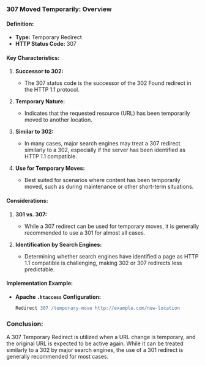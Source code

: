 ### **307 Moved Temporarily: Overview**

#### **Definition:**
- **Type:** Temporary Redirect
- **HTTP Status Code:** 307

#### **Key Characteristics:**
1. **Successor to 302:**
   - The 307 status code is the successor of the 302 Found redirect in the HTTP 1.1 protocol.

2. **Temporary Nature:**
   - Indicates that the requested resource (URL) has been temporarily moved to another location.

3. **Similar to 302:**
   - In many cases, major search engines may treat a 307 redirect similarly to a 302, especially if the server has been identified as HTTP 1.1 compatible.

4. **Use for Temporary Moves:**
   - Best suited for scenarios where content has been temporarily moved, such as during maintenance or other short-term situations.

#### **Considerations:**
1. **301 vs. 307:**
   - While a 307 redirect can be used for temporary moves, it is generally recommended to use a 301 for almost all cases.

2. **Identification by Search Engines:**
   - Determining whether search engines have identified a page as HTTP 1.1 compatible is challenging, making 302 or 307 redirects less predictable.

#### **Implementation Example:**
- **Apache `.htaccess` Configuration:**
  ```apache
  Redirect 307 /temporary-move http://example.com/new-location
  ```

### **Conclusion:**
A 307 Temporary Redirect is utilized when a URL change is temporary, and the original URL is expected to be active again. While it can be treated similarly to a 302 by major search engines, the use of a 301 redirect is generally recommended for most cases.